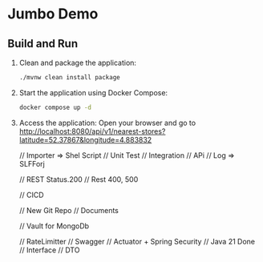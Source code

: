 # Jumbo Demo

## Build and Run

1. Clean and package the application:
    ```sh
    ./mvnw clean install package
    ```

2. Start the application using Docker Compose:
    ```sh
    docker compose up -d
    ```

3. Access the application:
    Open your browser and go to [http://localhost:8080/api/v1/nearest-stores?latitude=52.37867&longitude=4.883832](http://localhost:8080/api/v1/nearest-stores?latitude=52.37867&longitude=4.883832)



    // Importer => Shel Script
    // Unit Test
    // Integration
    // APi
    // Log => SLFForj

    // REST Status.200
    // Rest 400, 500

    // CICD

    // New Git Repo
    // Documents

    // Vault for MongoDb


    // RateLimitter
    // Swagger
    // Actuator + Spring Security
    // Java 21 Done
    // Interface
    // DTO
   